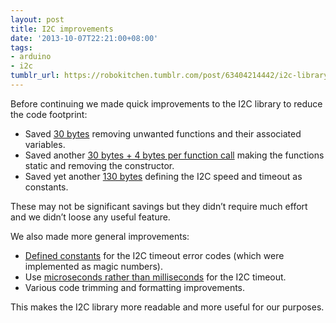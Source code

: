 ```yaml
---
layout: post
title: I2C improvements
date: '2013-10-07T22:21:00+08:00'
tags:
- arduino
- i2c
tumblr_url: https://robokitchen.tumblr.com/post/63404214442/i2c-library-changes
---
```

Before continuing we made quick improvements to the I2C library to reduce the code footprint:

- Saved [30 bytes](https://github.com/marcv81/robokitchen/commit/3b98c0a9beb32c987bff1b6c3b4eea881cdf7131) removing unwanted functions and their associated variables.
- Saved another [30 bytes + 4 bytes per function call](https://github.com/marcv81/robokitchen/commit/4e99e9c24c0d9fb758081350936ec519355bd60c) making the functions static and removing the constructor.
- Saved yet another [130 bytes](https://github.com/marcv81/robokitchen/commit/309b63e254cfa45365e0db872076c9a36c4075dc) defining the I2C speed and timeout as constants.

These may not be significant savings but they didn’t require much effort and we didn’t loose any useful feature.

We also made more general improvements:

- [Defined constants](https://github.com/marcv81/robokitchen/commit/5a6c0f4011784d1f84fb062f4cf5093c67cadc01) for the I2C timeout error codes (which were implemented as magic numbers).
- Use [microseconds rather than milliseconds](https://github.com/marcv81/robokitchen/commit/ebbf159b1b91885fe5d1bd96af0363e7f791f35d) for the I2C timeout.
- Various code trimming and formatting improvements.

This makes the I2C library more readable and more useful for our purposes.

